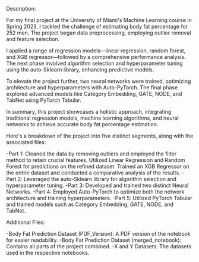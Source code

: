 Description:

For my final project at the University of Miami's Machine Learning course in Spring 2023, I tackled the challenge of estimating body fat percentage for 252 men. The project began data preprocessing, employing outlier removal and feature selection.

I applied a range of regression models—linear regression, random forest, and XGB regressor—followed by a comprehensive performance analysis. The next phase involved algorithm selection and hyperparameter tuning using the auto-Sklearn library, enhancing predictive models.

To elevate the project further, two neural networks were trained, optimizing architecture and hyperparameters with Auto-PyTorch. The final phase explored advanced models like Category Embedding, GATE, NODE, and TabNet using PyTorch Tabular.

In summary, this project showcases a holistic approach, integrating traditional regression models, machine learning algorithms, and neural networks to achieve accurate body fat percentage estimation.

Here's a breakdown of the project into five distinct segments, along with the associated files:

-Part 1:
Cleaned the data by removing outliers and employed the filter method to retain crucial features.
Utilized Linear Regression and Random Forest for predictions on the refined dataset.
Trained an XGB Regressor on the entire dataset and conducted a comparative analysis of the results.
-Part 2:
Leveraged the auto-Sklearn library for algorithm selection and hyperparameter tuning.
-Part 3:
Developed and trained two distinct Neural Networks.
-Part 4:
Employed Auto-PyTorch to optimize both the network architecture and training hyperparameters.
-Part 5:
Utilized PyTorch Tabular and trained models such as Category Embedding, GATE, NODE, and TabNet.

Additional Files:

-Body Fat Prediction Dataset (PDF_Version): A PDF version of the notebook for easier readability.
-Body Fat Prediction Dataset (merged_notebook): Contains all parts of the project combined.
-X and Y Datasets: The datasets used in the respective notebooks.
